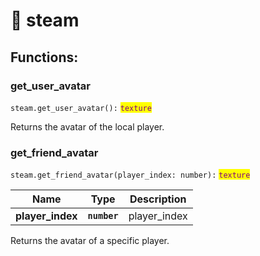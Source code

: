 # 🔧 steam

## Functions:

### get\_user\_avatar

`steam.get_user_avatar():` <mark style="color:purple;">`texture`</mark>

Returns the avatar of the local player.

### get\_friend\_avatar

`steam.get_friend_avatar(player_index: number):` <mark style="color:purple;">`texture`</mark>

| Name              | Type         | Description   |
| ----------------- | ------------ | ------------- |
| **player\_index** | **`number`** | player\_index |

Returns the avatar of a specific player.
